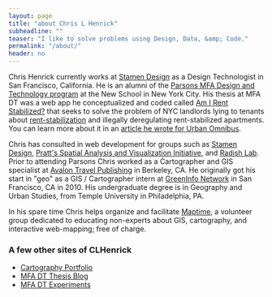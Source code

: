 ```yaml
---
layout: page
title: "about Chris L Henrick"
subheadline: ""
teaser: "I like to solve problems using Design, Data, &amp; Code."
permalink: "/about/"
header: no
---
```


Chris Henrick currently works at [Stamen Design](http://stamen.com/about/who/) as a Design Technologist in San Francisco, California. He is an alumni of the [Parsons MFA Design and Technology program](http://www.newschool.edu/parsons/mfa-design-technology/) at the New School in New York City. His thesis at MFA DT was a web app he conceptualized and coded called [Am I Rent Stabilized?](https://amirentstabilized.com) that seeks to solve the problem of NYC landlords lying to tenants about [rent-stabilization](http://www.nycrgb.org/html/resources/faq/rentstab.html#exactly) and illegally deregulating rent-stabilized apartments. You can learn more about it in an [article he wrote for Urban Omnibus](http://urbanomnibus.net/2015/05/using-open-data-to-strengthen-tenants-rights-activism/).

Chris has consulted in web development for groups such as [Stamen Design](http://stamen.com/), [Pratt's Spatial Analysis and Visualization Initiative](https://www.pratt.edu/pratt-research-and-centers/spatial-analysis-visualization-initiative/), and [Radish Lab](http://radishlab.com/). Prior to attending Parsons Chris worked as a Cartographer and GIS specialist at [Avalon Travel Publishing](http://avalontravelbooks.com/) in Berkeley, CA. He originally got his start in "geo" as a GIS / Cartographer intern at [GreenInfo Network](http://www.greeninfo.org/) in San Francisco, CA in 2010. His undergraduate degree is in Geography and Urban Studies, from Temple University in Philadelphia, PA.

In his spare time Chris helps organize and facilitate [Maptime](http://maptime.io/), a volunteer group dedicated to educating non-experts about GIS, cartography, and interactive web-mapping; free of charge.

### A few other sites of CLHenrick
- [Cartography Portfolio](http://chrishenrick.com/)
- [MFA DT Thesis Blog](http://clhenrick.github.io/thesis-blog/)
- [MFA DT Experiments](https://chenrickmfadt.wordpress.com/)

